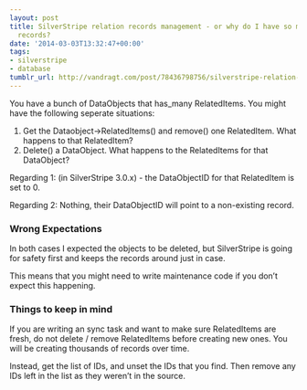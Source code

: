 ```yaml
---
layout: post
title: SilverStripe relation records management - or why do I have so many database
  records?
date: '2014-03-03T13:32:47+00:00'
tags:
- silverstripe
- database
tumblr_url: http://vandragt.com/post/78436798756/silverstripe-relation-records-management-or-why-do-i
---
```

You have a bunch of DataObjects that has_many RelatedItems. You might have the following seperate situations:

1. Get the Dataobject->RelatedItems() and remove() one RelatedItem. What happens to that RelatedItem?
2. Delete() a DataObject. What happens to the RelatedItems for that DataObject?

Regarding 1: (in SilverStripe 3.0.x) - the DataObjectID for that RelatedItem is set to 0.

Regarding 2: Nothing, their DataObjectID will point to a non-existing record.

### Wrong Expectations

In both cases I expected the objects to be deleted, but SilverStripe is going for safety first and keeps the records around just in case.

This means that you might need to write maintenance code if you don’t expect this happening.

### Things to keep in mind

If you are writing an sync task and want to make sure RelatedItems are fresh, do not delete / remove RelatedItems before creating new ones. You will be creating thousands of records over time.

Instead, get the list of IDs, and unset the IDs that you find. Then remove any IDs left in the list as they weren’t in the source.
